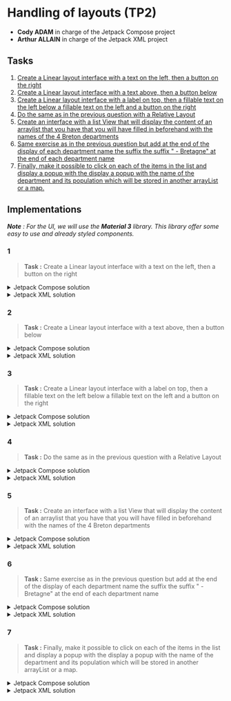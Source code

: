 # Handling of layouts (TP2)

- **Cody ADAM** in charge of the Jetpack Compose project
- **Arthur ALLAIN** in charge of the Jetpack XML project

<!-- 
TP report to be handed in to your teacher before : 26/02/2023 at 23h59
Link for the TP report: https://forms.gle/wmTKBZhJPXhckxJ46 
-->


<!-- 
Your lab report should provide all the code and a clear explanation of your implementation for each question.
The implementation can be done in Java or Kotlin. 
All the tools that you will have used for the realization of the TP must be mentioned and their mentioned and their use specified and justified. 
The report of the practical work must mention clearly mention the names of the participants and the number of the practical work and also clearly indicate the questions to which the answers refer. 
-->

## Tasks

1. [Create a Linear layout interface with a text on the left, then a button on the right](#1)
2. [Create a Linear layout interface with a text above, then a button below](#2)
3. [Create a Linear layout interface with a label on top, then a fillable text on the left below a fillable text on the left and a button on the right](#3)
4. [Do the same as in the previous question with a Relative Layout](#4)
5. [Create an interface with a list View that will display the content of an arraylist that you have that you will have filled in beforehand with the names of the 4 Breton departments](#5)
6. [Same exercise as in the previous question but add at the end of the display of each department name the suffix the suffix " - Bretagne" at the end of each department name](#6)
7. [Finally, make it possible to click on each of the items in the list and display a popup with the display a popup with the name of the department and its population which will be stored in another arrayList or a map.](#7)

## Implementations

***Note** : For the UI, we will use the **Material 3** library. This library offer some easy to use and already styled components.*

### 1 

> **Task :** Create a Linear layout interface with a text on the left, then a button on the right

<details>
<summary>Jetpack Compose solution</summary><br/>

First to display something on the app, for example a "Hello World", we need to create a `@Composable` function. This function will be called by the `setContent` function of the `MainActivity` class. 

```kotlin
class MainActivity : ComponentActivity() {
    override fun onCreate(savedInstanceState: Bundle?) {
        super.onCreate(savedInstanceState)
        setContent {
            App()
        }
    }
}

@Composable
@Preview(showBackground = true, showSystemUi = true)
fun App() {
    MaterialTheme {
        Text(text = "Hello World")
    }
}
```

The `@Preview` annotation is used to display the UI in the Android Studio preview. 

This is the result :

![Hello World](./assets/hello_world.png)

In order to display a text on the left and a button on the right, we need to use a `Row` composable. The `Row` composable is a layout composable that places its children horizontally. 


This is the code that solves the task:

```kotlin
@Composable
@Preview(showBackground = true)
fun Part1() {
    Row(
        horizontalArrangement = Arrangement.spacedBy(10.dp),
        verticalAlignment = Alignment.CenterVertically,
    ) {
        Text("Hello world!")
        Button(onClick = {}) {
            Text("Button !")
        }
    }
}
```
We can note the the `Row` component has two parameters : `horizontalArrangement` and `verticalAlignment`. These parameters are used to specify how the children of the `Row` composable are arranged.

If we preview the composable we will have this result :

![part1](assets/part1.1.png)

We can then add this component to the `App` composable with some styling :

```kotlin

@Composable
@Preview(showBackground = true, showSystemUi = true)
fun App() {
    MaterialTheme {
        Box(...) { // used to add padding and scrollable to the content
            Part1()
        }
    }
}
```

The result is the following :

![part1.2](assets/part1.2.png)

</details>

<details>
<summary>Jetpack XML solution</summary><br/>

TODO
</details>

### 2

> **Task :** Create a Linear layout interface with a text above, then a button below

<details>
<summary>Jetpack Compose solution</summary><br/>

This is very similar to the previous task. We just need to use a `Column` composable instead of a `Row` composable. The `Column` composable is a layout composable that places its children vertically.

```kotlin
@Composable
@Preview(showBackground = true)
fun Part2() {
    Column(
        verticalArrangement = Arrangement.spacedBy(10.dp),
        horizontalAlignment = Alignment.CenterHorizontally,
    ) {
        Text("Hello world!")
        Button(onClick = {}) {
            Text("Button !")
        }
    }
}
```
***Note** : the `Text` and `Button` classes are provided by the `Material 3` library*

We then add this composable to the `App` composable:

```kotlin
@Composable
@Preview(showBackground = true, showSystemUi = true)
@Preview(showBackground = true, heightDp = 1720)
fun App() {
    MaterialTheme {
        Box(...) {
            Column(...) {
                Part1()
                Divider()
                Part2()
            }
        }
    }
}
```

***Note** : The `Divider` composable is provided by the `Material 3` library. It is used to add a separator line between the two parts.*

The result is the following :

![part2](assets/part2.png)

</details>

<details>
<summary>Jetpack XML solution</summary><br/>

TODO
</details>

### 3

> **Task :** Create a Linear layout interface with a label on top, then a fillable text on the left below a fillable text on the left and a button on the right

<details>
<summary>Jetpack Compose solution</summary><br/>

To make a more complicated layout, we can simplify the problem by breaking it down into smaller parts. All parts of the layout will be composed of a `Row` and a `Column` composable as we can see below :

```kotlin
@Composable
@Preview(showBackground = true)
fun Part3() {
    Column(
        modifier = Modifier.fillMaxWidth(),
        verticalArrangement = Arrangement.spacedBy(10.dp),
        horizontalAlignment = Alignment.Start,
    ) {
        Text("Lorem ipsum dolor sit amet, consectetur adipiscing elit.")
        Row(
            verticalAlignment = Alignment.CenterVertically,
            horizontalArrangement = Arrangement.spacedBy(20.dp)
        ) {
            TextField(
                value = "",
                onValueChange = {},
                label = { Text("Text field") },
                modifier = Modifier.weight(2f)
            )
            Button(onClick = {}, modifier = Modifier.weight(1f)) {
                Text("Button !")
            }
        }
    }
}
```

This is the result of the `Part3` composable added to the `App` composable :

![part3](assets/part3.png)


</details>


<details>
<summary>Jetpack XML solution</summary><br/>

XML TODO
</details>


### 4

> **Task :** Do the same as in the previous question with a Relative Layout

<details>
<summary>Jetpack Compose solution</summary><br/>

With Jetpack Compose, there is no such thing as a `RelativeLayout`.

Which means that the `Part4` composable will be the same as the `Part3` composable :

![Part4](assets/part4.png)
</details>

<details>
<summary>Jetpack XML solution</summary><br/>

XML TODO
</details>

### 5

> **Task :** Create an interface with a list View that will display the content of an arraylist that you have that you will have filled in beforehand with the names of the 4 Breton departments

<details>
<summary>Jetpack Compose solution</summary><br/>

For this task, we will use the `ListItem` composable provided by the `Material 3` library. This composable is used to display a list item with a title and left icon and a trailing icon.

```kotlin
@Composable
@Preview(showBackground = true)
fun Part5() {
    val names by remember {
        mutableStateOf(
            listOf(
                "Côtes-d'Armor", "Finistère", "Ille-et-Vilaine", "Morbihan"
            )
        )
    }

    Column(
        modifier = Modifier.fillMaxWidth(),
        verticalArrangement = Arrangement.spacedBy(10.dp),
        horizontalAlignment = Alignment.Start,
    ) {
        Text(
            text = "Breton's departments :",
            modifier = Modifier.padding(horizontal = 20.dp, vertical = 10.dp),
            fontSize = 20.sp,
            fontWeight = FontWeight.SemiBold,
        )
        names.forEach { name ->
            ListItem(headlineText = {
                Text(name)
            }, modifier = Modifier.fillMaxWidth(), leadingContent = {
                Icon(
                    Icons.Filled.Favorite,
                    contentDescription = "Localized description",
                )
            },
                shadowElevation = 4.dp
            )
        }
    }
}
```

In the above code, we can spot the use of `mutableStateOf` which is utilitary to store the state of our composable. We need to use this function to track states in Jetpack Compose. It allows us to update the UI when the state changes.

To display the list, we used `forEach` instead of hardcoding the `ListItem` composable. This is a good practice to avoid repeating code.

This is the result of the `Part5` composable added to the `App` composable :

![Alt text](assets/part5.png)
</details>


<details>
<summary>Jetpack XML solution</summary><br/>

XML TODO
</details>

### 6

> **Task :** Same exercise as in the previous question but add at the end of the display of each department name the suffix the suffix " - Bretagne" at the end of each department name

<details>
<summary>Jetpack Compose solution</summary><br/>

```kotlin
        names.forEach { name ->
            ListItem(headlineText = {
-               Text(name)
+               Text("$name - Bretagne")
            }, modifier = Modifier.fillMaxWidth(), leadingContent = {
                Icon(
                    Icons.Filled.Favorite,
                    contentDescription = "Localized description",
                )
            },
                shadowElevation = 4.dp
            )
        }
```

</details>


<details>
<summary>Jetpack XML solution</summary><br/>

XML TODO
</details>

### 7

> **Task :** Finally, make it possible to click on each of the items in the list and display a popup with the display a popup with the name of the department and its population which will be stored in another arrayList or a map.

<details>
<summary>Jetpack Compose solution</summary><br/>

Compose TODO
</details>


<details>
<summary>Jetpack XML solution</summary><br/>

XML TODO
</details>